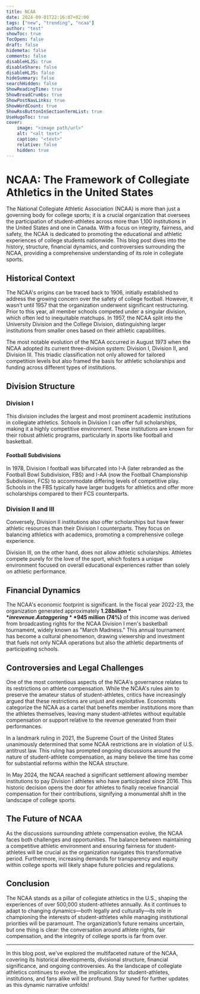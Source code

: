 ```yaml
---
title: NCAA
date: 2024-09-01T22:16:07+02:00
tags: ["new", "trending", "ncaa"]
author: "test"
showToc: true
TocOpen: false
draft: false
hidemeta: false
comments: false
disableHLJS: true
disableShare: false
disableHLJS: false
hideSummary: false
searchHidden: false
ShowReadingTime: true
ShowBreadCrumbs: true
ShowPostNavLinks: true
ShowWordCount: true
ShowRssButtonInSectionTermList: true
UseHugoToc: true
cover:
    image: "<image path/url>"
    alt: "<alt text>"
    caption: "<text>"
    relative: false
    hidden: true
---
```

# NCAA: The Framework of Collegiate Athletics in the United States

The National Collegiate Athletic Association (NCAA) is more than just a governing body for college sports; it is a crucial organization that oversees the participation of student-athletes across more than 1,100 institutions in the United States and one in Canada. With a focus on integrity, fairness, and safety, the NCAA is dedicated to promoting the educational and athletic experiences of college students nationwide. This blog post dives into the history, structure, financial dynamics, and controversies surrounding the NCAA, providing a comprehensive understanding of its role in collegiate sports.

## Historical Context

The NCAA's origins can be traced back to 1906, initially established to address the growing concern over the safety of college football. However, it wasn’t until 1957 that the organization underwent significant restructuring. Prior to this year, all member schools competed under a singular division, which often led to inequitable matchups. In 1957, the NCAA split into the University Division and the College Division, distinguishing larger institutions from smaller ones based on their athletic capabilities. 

The most notable evolution of the NCAA occurred in August 1973 when the NCAA adopted its current three-division system: Division I, Division II, and Division III. This triadic classification not only allowed for tailored competition levels but also framed the basis for athletic scholarships and funding across different types of institutions.

## Division Structure

### Division I

This division includes the largest and most prominent academic institutions in collegiate athletics. Schools in Division I can offer full scholarships, making it a highly competitive environment. These institutions are known for their robust athletic programs, particularly in sports like football and basketball.

#### Football Subdivisions

In 1978, Division I football was bifurcated into I-A (later rebranded as the Football Bowl Subdivision, FBS) and I-AA (now the Football Championship Subdivision, FCS) to accommodate differing levels of competitive play. Schools in the FBS typically have larger budgets for athletics and offer more scholarships compared to their FCS counterparts.

### Division II and III

Conversely, Division II institutions also offer scholarships but have fewer athletic resources than their Division I counterparts. They focus on balancing athletics with academics, promoting a comprehensive college experience.

Division III, on the other hand, does not allow athletic scholarships. Athletes compete purely for the love of the sport, which fosters a unique environment focused on overall educational experiences rather than solely on athletic performance.

## Financial Dynamics

The NCAA's economic footprint is significant. In the fiscal year 2022-23, the organization generated approximately **$1.28 billion** in revenue. A staggering **$945 million (74%)** of this income was derived from broadcasting rights for the NCAA Division I men's basketball tournament, widely known as "March Madness." This annual tournament has become a cultural phenomenon, drawing viewership and investment that fuels not only NCAA operations but also the athletic departments of participating schools.

## Controversies and Legal Challenges

One of the most contentious aspects of the NCAA's governance relates to its restrictions on athlete compensation. While the NCAA's rules aim to preserve the amateur status of student-athletes, critics have increasingly argued that these restrictions are unjust and exploitative. Economists categorize the NCAA as a cartel that benefits member institutions more than the athletes themselves, leaving many student-athletes without equitable compensation or support relative to the revenue generated from their performances.

In a landmark ruling in 2021, the Supreme Court of the United States unanimously determined that some NCAA restrictions are in violation of U.S. antitrust law. This ruling has prompted ongoing discussions around the nature of student-athlete compensation, as many believe the time has come for substantial reforms within the NCAA structure.

In May 2024, the NCAA reached a significant settlement allowing member institutions to pay Division I athletes who have participated since 2016. This historic decision opens the door for athletes to finally receive financial compensation for their contributions, signifying a monumental shift in the landscape of college sports.

## The Future of NCAA

As the discussions surrounding athlete compensation evolve, the NCAA faces both challenges and opportunities. The balance between maintaining a competitive athletic environment and ensuring fairness for student-athletes will be crucial as the organization navigates this transformative period. Furthermore, increasing demands for transparency and equity within college sports will likely shape future policies and regulations.

## Conclusion

The NCAA stands as a pillar of collegiate athletics in the U.S., shaping the experiences of over 500,000 student-athletes annually. As it continues to adapt to changing dynamics—both legally and culturally—its role in championing the interests of student-athletes while managing institutional priorities will be paramount. The organization’s future remains uncertain, but one thing is clear: the conversation around athlete rights, fair compensation, and the integrity of college sports is far from over.

---

In this blog post, we’ve explored the multifaceted nature of the NCAA, covering its historical developments, divisional structure, financial significance, and ongoing controversies. As the landscape of collegiate athletics continues to evolve, the implications for student-athletes, institutions, and fans alike will be profound. Stay tuned for further updates as this dynamic narrative unfolds!
